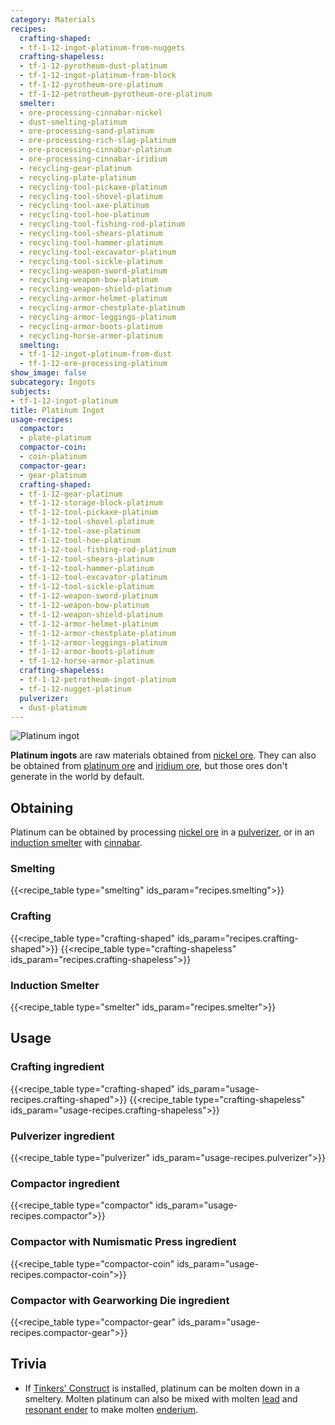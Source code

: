 ```yaml
---
category: Materials
recipes:
  crafting-shaped:
  - tf-1-12-ingot-platinum-from-nuggets
  crafting-shapeless:
  - tf-1-12-pyrotheum-dust-platinum
  - tf-1-12-ingot-platinum-from-block
  - tf-1-12-pyrotheum-ore-platinum
  - tf-1-12-petrotheum-pyrotheum-ore-platinum
  smelter:
  - ore-processing-cinnabar-nickel
  - dust-smelting-platinum
  - ore-processing-sand-platinum
  - ore-processing-rich-slag-platinum
  - ore-processing-cinnabar-platinum
  - ore-processing-cinnabar-iridium
  - recycling-gear-platinum
  - recycling-plate-platinum
  - recycling-tool-pickaxe-platinum
  - recycling-tool-shovel-platinum
  - recycling-tool-axe-platinum
  - recycling-tool-hoe-platinum
  - recycling-tool-fishing-rod-platinum
  - recycling-tool-shears-platinum
  - recycling-tool-hammer-platinum
  - recycling-tool-excavator-platinum
  - recycling-tool-sickle-platinum
  - recycling-weapon-sword-platinum
  - recycling-weapon-bow-platinum
  - recycling-weapon-shield-platinum
  - recycling-armor-helmet-platinum
  - recycling-armor-chestplate-platinum
  - recycling-armor-leggings-platinum
  - recycling-armor-boots-platinum
  - recycling-horse-armor-platinum
  smelting:
  - tf-1-12-ingot-platinum-from-dust
  - tf-1-12-ore-processing-platinum
show_image: false
subcategory: Ingots
subjects:
- tf-1-12-ingot-platinum
title: Platinum Ingot
usage-recipes:
  compactor:
  - plate-platinum
  compactor-coin:
  - coin-platinum
  compactor-gear:
  - gear-platinum
  crafting-shaped:
  - tf-1-12-gear-platinum
  - tf-1-12-storage-block-platinum
  - tf-1-12-tool-pickaxe-platinum
  - tf-1-12-tool-shovel-platinum
  - tf-1-12-tool-axe-platinum
  - tf-1-12-tool-hoe-platinum
  - tf-1-12-tool-fishing-rod-platinum
  - tf-1-12-tool-shears-platinum
  - tf-1-12-tool-hammer-platinum
  - tf-1-12-tool-excavator-platinum
  - tf-1-12-tool-sickle-platinum
  - tf-1-12-weapon-sword-platinum
  - tf-1-12-weapon-bow-platinum
  - tf-1-12-weapon-shield-platinum
  - tf-1-12-armor-helmet-platinum
  - tf-1-12-armor-chestplate-platinum
  - tf-1-12-armor-leggings-platinum
  - tf-1-12-armor-boots-platinum
  - tf-1-12-horse-armor-platinum
  crafting-shapeless:
  - tf-1-12-petrotheum-ingot-platinum
  - tf-1-12-nugget-platinum
  pulverizer:
  - dust-platinum
---
```


![Platinum ingot](/images/docs/1.12/thermal-foundation/ingot-platinum.png)


**Platinum ingots** are raw materials obtained from [nickel
ore](../nickel-ore/). They can also be obtained from [platinum
ore](../platinum-ore/) and [iridium ore](../iridium-ore/), but those ores
don't generate in the world by default.


Obtaining
---------

Platinum can be obtained by processing [nickel ore](../nickel-ore/) in a
[pulverizer](../../thermal-expansion/pulverizer/), or in an [induction
smelter](../../thermal-expansion/induction-smelter/) with [cinnabar](../cinnabar/).

### Smelting
{{<recipe_table type="smelting" ids_param="recipes.smelting">}}

### Crafting
{{<recipe_table type="crafting-shaped" ids_param="recipes.crafting-shaped">}}
{{<recipe_table type="crafting-shapeless" ids_param="recipes.crafting-shapeless">}}

### Induction Smelter
{{<recipe_table type="smelter" ids_param="recipes.smelter">}}


Usage
-----

### Crafting ingredient
{{<recipe_table type="crafting-shaped" ids_param="usage-recipes.crafting-shaped">}}
{{<recipe_table type="crafting-shapeless" ids_param="usage-recipes.crafting-shapeless">}}

### Pulverizer ingredient
{{<recipe_table type="pulverizer" ids_param="usage-recipes.pulverizer">}}

### Compactor ingredient
{{<recipe_table type="compactor" ids_param="usage-recipes.compactor">}}

### Compactor with Numismatic Press ingredient
{{<recipe_table type="compactor-coin" ids_param="usage-recipes.compactor-coin">}}

### Compactor with Gearworking Die ingredient
{{<recipe_table type="compactor-gear" ids_param="usage-recipes.compactor-gear">}}


Trivia
------

* If [Tinkers'
  Construct](https://minecraft.curseforge.com/projects/tinkers-construct) is
  installed, platinum can be molten down in a smeltery. Molten platinum can also
  be mixed with molten [lead](../lead-ingot/) and [resonant
  ender](../resonant-ender/) to make molten
  [enderium](../enderium-ingot/).
